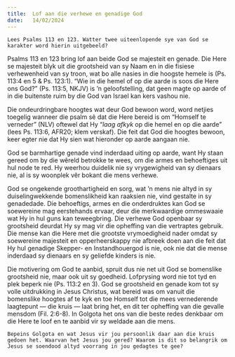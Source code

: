 ```yaml
---
title:  Lof aan die verhewe en genadige God
date:   14/02/2024
---
```


`Lees Psalms 113 en 123. Watter twee uiteenlopende sye van God se karakter word hierin uitgebeeld?`

Psalms 113 en 123 bring lof aan beide God se majesteit en genade. Die Here se majesteit blyk uit die grootsheid van sy Naam en in die fisiese verhewenheid van sy troon, wat bo alle nasies in die hoogste hemele is (Ps. 113:4 en 5 & Ps. 123:1). “Wie in die hemel of op die aarde is soos die Here ons God?” (Ps. 113:5, NKJV) is ’n geloofstelling, dat geen magte op aarde of in die buitenste ruim by die God van Israel kan kers vashou nie.

Die ondeurdringbare hoogtes wat deur God bewoon word, word netjies toegelig wanneer die psalm sê dat die Here bereid is om “Homself te verneder” (NLV) oftewel dat Hy “_laag afkyk_ op die hemel en op die aarde” (lees Ps. 113:6, AFR20; klem verskaf). Die feit dat God die hoogtes bewoon, keer egter nie dat Hy sien wat hieronder op aarde aangaan nie.

God se barmhartige genade vind inderdaad uiting op aarde, want Hy staan gereed om by die wêreld betrokke te wees, om die armes en behoeftiges uit hul node te red. Hy weerhou duidelik nie sy vrygewigheid van sy dienaars nie, al is sy woonplek vêr bokant die mens verhewe.

God se ongekende groothartigheid en sorg, wat ’n mens nie altyd in sy duiselingwekkende bomenslikheid kan raaksien nie, vind gestalte in sy genadedade. Die behoeftigs, armes en die onderdruktes kan God se soewereine mag eerstehands ervaar, deur die merkwaardige ommeswaaie wat Hy in hul guns kan teweegbring. Die verhewe God openbaar sy grootsheid deurdat Hy sy mag vir die opheffing van die vertraptes gebruik. Die mense kan die Here met die grootste vrymoedigheid nader omdat sy soewereine majesteit en opperheerskappy nie afbreek doen aan die feit dat Hy hul genadige Skepper- en Instandhouergod is nie, ook nie dat die mense inderdaad sy dienaars en sy geliefde kinders is nie.

Die motivering om God te aanbid, spruit dus nie net uit God se bomenslike grootsheid nie, maar ook uit sy goedheid. Lofprysing word nie tot tyd en plek beperk nie (Ps. 113:2 en 3). God se grootsheid en genade kom tot sy volle uitdrukking in Jesus Christus, wat bereid was om vanuit die bomenslike hoogtes af te kyk en toe Homself tot die mees vernederende laagtepunt — die kruis — laat bring het, en dit ter opheffing van die gevalle mensdom (Fil. 2:6-8). In Golgota het ons van die beste redes denkbaar om die Here te loof en te aanbid vir sy weldade aan die mens.

`Bepeins Golgota en wat Jesus vir jou persoonlik daar aan die kruis gedoen het. Waarvan het Jesus jou gered? Waarom is dit so belangrik om Jesus se soendood altyd voorrang in jou gedagtes te gee?`